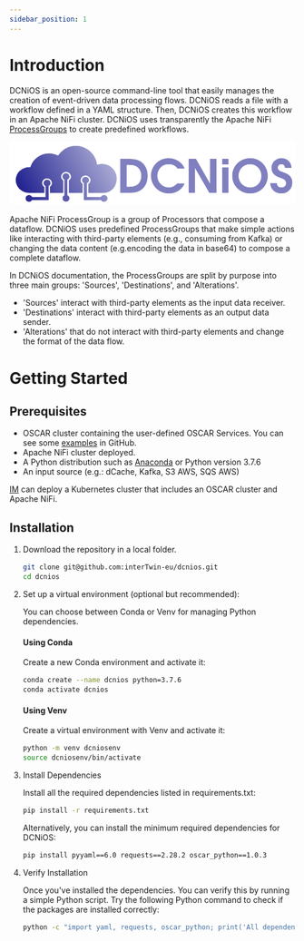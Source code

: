 ```yaml
---
sidebar_position: 1
---
```


# Introduction

DCNiOS is an open-source command-line tool that easily manages the creation of event-driven data processing flows. DCNiOS reads a file with a workflow defined in a YAML structure. Then, DCNiOS creates this workflow in an Apache NiFi cluster. DCNiOS uses transparently the Apache NiFi [ProcessGroups](https://nifi.apache.org/docs/nifi-docs/html/user-guide.html#Configuring_a_ProcessGroup) to create predefined workflows.


![DCNiOS images](../static/img/dcnios-logo-hor.png)

Apache NiFi ProcessGroup is a group of Processors that compose a dataflow. DCNiOS uses predefined ProcessGroups that make simple actions like interacting with third-party elements (e.g., consuming from Kafka) or changing the data content (e.g.encoding the data in base64) to compose a complete dataflow. 

In DCNiOS documentation, the ProcessGroups are split by purpose into three main groups: 'Sources', 'Destinations', and 'Alterations'.
- 'Sources' interact with third-party elements as the input data receiver.
- 'Destinations' interact with third-party elements as an output data sender.
- 'Alterations' that do not interact with third-party elements and change the format of the data flow.



# Getting Started

## Prerequisites

- OSCAR cluster containing the user-defined OSCAR Services. You can see some [examples](https://github.com/grycap/oscar/tree/master/examples) in GitHub.
- Apache NiFi cluster deployed.
- A Python distribution such as [Anaconda](https://www.anaconda.com/) or Python version 3.7.6
- An input source (e.g.: dCache, Kafka, S3 AWS, SQS AWS)


[IM](https://www.grycap.upv.es/im/index.php) can deploy a Kubernetes cluster that includes an OSCAR cluster and Apache NiFi.


## Installation

1. Download the repository in a local folder.

    ``` bash
    git clone git@github.com:interTwin-eu/dcnios.git
    cd dcnios
    ```

2. Set up a virtual environment (optional but recommended):

    You can choose between Conda or Venv for managing Python dependencies.

    #### Using Conda

    Create a new Conda environment and activate it:

    ``` bash
    conda create --name dcnios python=3.7.6
    conda activate dcnios
    ```

    #### Using Venv

    Create a virtual environment with Venv and activate it:

    ``` bash
    python -m venv dcniosenv
    source dcniosenv/bin/activate
    ```

3. Install Dependencies

    Install all the required dependencies listed in requirements.txt:

    ``` bash
    pip install -r requirements.txt
    ```

    Alternatively, you can install the minimum required dependencies for DCNiOS:

    ``` bash
    pip install pyyaml==6.0 requests==2.28.2 oscar_python==1.0.3
    ```
4. Verify Installation

    Once you've installed the dependencies. You can verify this by running a simple Python script. Try the following Python command to check if the packages are installed correctly:

    ``` bash
    python -c "import yaml, requests, oscar_python; print('All dependencies are correctly installed.')"
    ```
